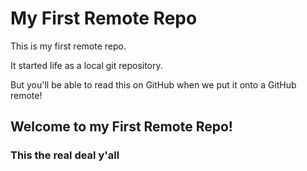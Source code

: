 # My First Remote Repo

This is my first remote repo.

It started life as a local git repository.

But you'll be able to read this on GitHub when we put it onto a GitHub remote!

## Welcome to my First Remote Repo!
### This the real deal y'all
